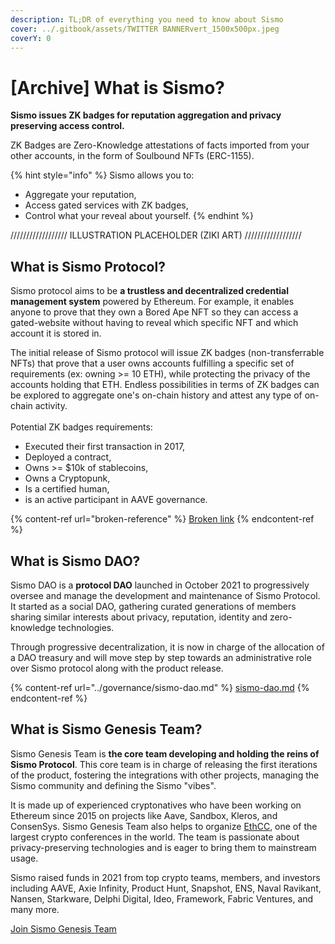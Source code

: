 ```yaml
---
description: TL;DR of everything you need to know about Sismo
cover: ../.gitbook/assets/TWITTER BANNERvert_1500x500px.jpeg
coverY: 0
---
```


# \[Archive] What is Sismo?

**Sismo issues ZK badges for reputation aggregation and privacy preserving access control.**

ZK Badges are Zero-Knowledge attestations of facts imported from your other accounts, in the form of Soulbound NFTs (ERC-1155).

{% hint style="info" %}
Sismo allows you to:

* Aggregate your reputation,
* Access gated services with ZK badges,
* Control what your reveal about yourself.
{% endhint %}

////////////////// ILLUSTRATION PLACEHOLDER (ZIKI ART)  //////////////////

## What is Sismo Protocol?

Sismo protocol aims to be **a trustless and decentralized credential management system** powered by Ethereum. For example, it enables anyone to prove that they own a Bored Ape NFT so they can access a gated-website without having to reveal which specific NFT and which account it is stored in.

The initial release of Sismo protocol will issue ZK badges (non-transferrable NFTs) that prove that a user owns accounts fulfilling a specific set of requirements (ex: owning >= 10 ETH), while protecting the privacy of the accounts holding that ETH. Endless possibilities in terms of ZK badges can be explored to aggregate one's on-chain history and attest any type of on-chain activity.\
\
Potential ZK badges requirements:

* Executed their first transaction in 2017,
* Deployed a contract,
* Owns >= $10k of stablecoins,
* Owns a Cryptopunk,
* Is a certified human,&#x20;
* is an active participant in AAVE governance.

{% content-ref url="broken-reference" %}
[Broken link](broken-reference)
{% endcontent-ref %}

## What is Sismo DAO?

Sismo DAO is a **protocol DAO** launched in October 2021 to progressively oversee and manage the development and maintenance of Sismo Protocol. It started as a social DAO, gathering curated generations of members sharing similar interests about privacy, reputation, identity and zero-knowledge technologies.&#x20;

Through progressive decentralization, it is now in charge of the allocation of a DAO treasury and will move step by step towards an administrative role over Sismo protocol along with the product release.

{% content-ref url="../governance/sismo-dao.md" %}
[sismo-dao.md](../governance/sismo-dao.md)
{% endcontent-ref %}

## What is Sismo Genesis Team?

Sismo Genesis Team is **the core team developing and holding the reins of Sismo Protocol**. This core team is in charge of releasing the first iterations of the product, fostering the integrations with other projects, managing the Sismo community and defining the Sismo "vibes".&#x20;

It is made up of experienced cryptonatives who have been working on Ethereum since 2015 on projects like Aave, Sandbox, Kleros, and ConsenSys. Sismo Genesis Team also helps to organize [EthCC](https://ethcc.io), one of the largest crypto conferences in the world. The team is passionate about privacy-preserving technologies and is eager to bring them to mainstream usage.

Sismo raised funds in 2021 from top crypto teams, members, and investors including AAVE, Axie Infinity, Product Hunt, Snapshot, ENS, Naval Ravikant, Nansen, Starkware, Delphi Digital, Ideo, Framework, Fabric Ventures, and many more.

[Join Sismo Genesis Team](https://sismo.notion.site/Sismo-Is-Hiring-95d5ac373b5d4a6682cf9b9ff91fe526)
